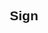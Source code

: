 <!DOCTYPE html>
<html>
<head>
  <title>Sign Up</title>
  <style>
    body {
      font-family: Arial, sans-serif;
    }
    
    .container {
      max-width: 400px;
      margin: 0 auto;
      padding: 20px;
      border: 1px solid #ccc;
      border-radius: 5px;
      background-color: #f2f2f2;
    }
    
    .container h2 {
      text-align: center;
    }
    
    .container input[type=text], .container input[type=password] {
      width: 100%;
      padding: 12px 20px;
      margin: 8px 0;
      display: inline-block;
      border: 1px solid #ccc;
      box-sizing: border-box;
    }
    
    .container button {
      background-color: #4CAF50;
      color: white;
      padding: 14px 20px;
      margin: 8px 0;
      border: none;
      cursor: pointer;
      width: 100%;
    }
    
    .container button:hover {
      opacity: 0.8;
    }
  </style>
</head>
<body>
  <div class="container">
    <h2>Sign
